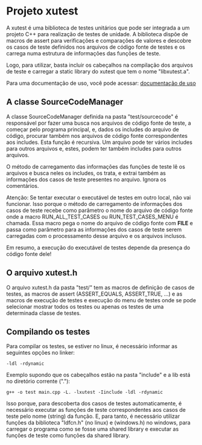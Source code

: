 # Projeto xutest

A xutest é uma biblioteca de testes unitários que pode ser integrada a um projeto C++ para 
realização de testes de unidade. A biblioteca dispõe de macros de assert para verificações e comparações de valores e descobre os casos de teste definidos nos arquivos de código fonte de testes e os carrega numa estrutura de informações das funções de teste.

Logo, para utilizar, basta incluir os cabeçalhos na compilação dos arquivos de teste e carregar a static library do xutest que tem o nome "libxutest.a".

Para uma documentação de uso, você pode acessar: [documentação de uso](https://italolab.github.io/xutest)

## A classe SourceCodeManager

A classe SourceCodeManager definida na pasta "test/sourcecode" é responsável por fazer uma busca nos arquivos de código fonte de teste, a começar pelo programa principal, e, dados os includes do arquivo de código, procurar também nos arquivos de código fonte correspondentes aos includes. Esta função é recursiva. Um arquivo pode ter vários includes para outros arquivos e, estes, podem ter também includes para outros arquivos.

O método de carregamento das informações das funções de teste lê os arquivos e busca neles os includes, os trata, e extrai também as informações dos casos de teste presentes no arquivo. Ignora os comentários.

Atenção: Se tentar executar o executável de testes em outro local, não vai funcionar. Isso porque o método de carregamento de informações dos casos de teste recebe como parâmetro o nome do arquivo de código fonte onde a macro RUN_ALL_TEST_CASES ou RUN_TEST_CASES_MENU é chamada. Essa macro pega o nome do arquivo de código fonte com __FILE__ e passa como parâmetro para as informações dos casos de teste serem carregadas com o processamento desse arquivo e os arquivos inclusos.

Em resumo, a execução do executável de testes depende da presença do código fonte dele!

## O arquivo xutest.h

O arquivo xutest.h da pasta "test/" tem as macros de definição de casos de testes, as macros de assert (ASSERT_EQUALS, ASSERT_TRUE, ...) e as macros de execução de testes e execução do menu de testes onde se pode selecionar mostrar todos os testes ou apenas os testes de uma determinada classe de testes.

## Compilando os testes

Para compilar os testes, se estiver no linux, é necessário informar as seguintes opções no linker: 

```
-ldl -rdynamic
```

Exemplo supondo que os cabeçalhos estão na pasta "include" e a lib está no diretório corrente ("."):

```
g++ -o test main.cpp -L. -lxutest -Iinclude -ldl -rdynamic
```

Isso porque, para descoberta dos casos de testes automaticamente, é necessário executar as funções de teste correspondentes aos casos de teste pelo nome (string) da função. E, para tanto, é necessário utilizar funções da biblioteca "ldfcn.h" (no linux) e (windows.h) no windows, para carregar o programa como se fosse uma shared library e executar as funções de teste como funções da shared library.